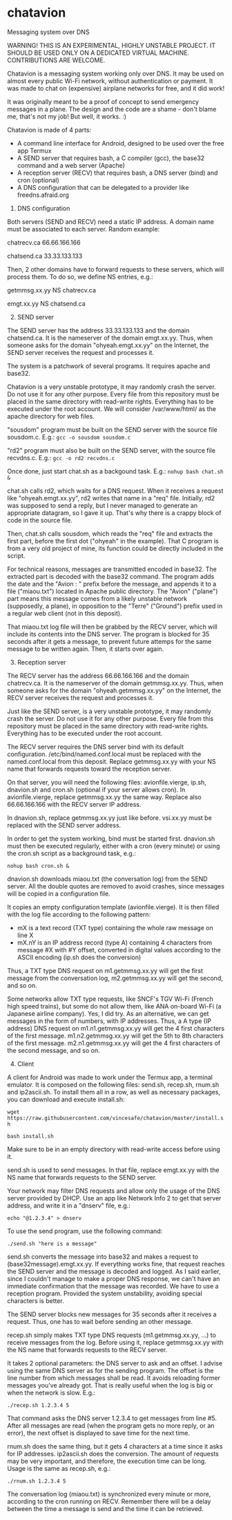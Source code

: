 # chatavion
Messaging system over DNS

WARNING! THIS IS AN EXPERIMENTAL, HIGHLY UNSTABLE PROJECT. 
IT SHOULD BE USED ONLY ON A DEDICATED VIRTUAL MACHINE. 
CONTRIBUTIONS ARE WELCOME.

Chatavion is a messaging system working only over DNS.
It may be used on almost every public Wi-Fi network, without authentication or payment. 
It was made to chat on (expensive) airplane networks for free, and it did work!

It was originally meant to be a proof of concept to send emergency messages in a plane. The design and the code are a shame - don't blame me, that's not my job! But well, it works. :) 

Chatavion is made of 4 parts:
 - A command line interface for Android, designed to be used over the free app Termux
 - A SEND server that requires bash, a C compiler (gcc), the base32 command and a web server (Apache) 
 - A reception server (RECV) that requires bash, a DNS server (bind) and cron (optional)
 - A DNS configuration that can be delegated to a provider like freedns.afraid.org
 
1. DNS configuration

Both servers (SEND and RECV) need a static IP address. A domain name must be associated to each server. Random example:

chatrecv.ca    66.66.166.166

chatsend.ca    33.33.133.133

Then, 2 other domains have to forward requests to these servers, which will process them.
To do so, we define NS entries, e.g.:

getmmsg.xx.yy   NS   chatrecv.ca

emgt.xx.yy      NS   chatsend.ca

2. SEND server

The SEND server has the address 33.33.133.133 and the domain chatsend.ca. 
It is the nameserver of the domain emgt.xx.yy. Thus, when someone asks for the domain "ohyeah.emgt.xx.yy" on the Internet, 
the SEND server receives the request and processes it.

The system is a patchwork of several programs. It requires apache and base32.

Chatavion is a very unstable prototype, it may randomly crash the server. Do not use it for any other purpose. 
Every file from this repository must be placed in the same directory with read-write rights. 
Everything has to be executed under the root account. We will consider /var/www/html/ as the apache directory for web files.

"sousdom" program must be built on the SEND server with the source file sousdom.c. E.g.:
```gcc -o sousdom sousdom.c```

"rd2" program must also be built on the SEND server, with the source file recvdns.c. E.g.:
```gcc -o rd2 recvdns.c```

Once done, just start chat.sh as a backgound task. E.g.:
```nohup bash chat.sh &```

chat.sh calls rd2, which waits for a DNS request. 
When it receives a request like "ohyeah.emgt.xx.yy", rd2 writes that name in a "req" file.
Initially, rd2 was supposed to send a reply, but I never managed to generate an appropriate datagram, so I gave it up.
That's why there is a crappy block of code in the source file.

Then, chat.sh calls sousdom, which reads the "req" file and extracts the first part, before the first dot ("ohyeah" in the example).
That C program is from a very old project of mine, its function could be directly included in the script.

For technical reasons, messages are transmitted encoded in base32. The extracted part is decoded with the base32 command. 
The program adds the date and the "Avion : " prefix before the message, and appends it to a file ("miaou.txt") located in Apache 
public directory. The "Avion" ("plane") part means this message comes from a likely unstable network (supposedly, a plane), 
in opposition to the "Terre" ("Ground") prefix used in a regular web client (not in this deposit).

That miaou.txt log file will then be grabbed by the RECV server, which will include its contents into the DNS server.
The program is blocked for 35 seconds after it gets a message, to prevent future attemps for the same message to be written again. 
Then, it starts over again.

3. Reception server

The RECV server has the address 66.66.166.166 and the domain chatrecv.ca. 
It is the nameserver of the domain getmmsg.xx.yy. Thus, when someone asks for the domain "ohyeah.getmmsg.xx.yy" on the Internet, 
the RECV server receives the request and processes it.

Just like the SEND server, is a very unstable prototype, it may randomly crash the server. Do not use it for any other purpose. 
Every file from this repository must be placed in the same directory with read-write rights. 
Everything has to be executed under the root account. 

The RECV server requires the DNS server bind with its default configuration. /etc/bind/named.conf.local must be replaced with the named.conf.local from this deposit. Replace getmmsg.xx.yy with your NS name that forwards requests toward the reception server.

On that server, you will need the following files: avionfile.vierge, ip.sh, dnavion.sh and cron.sh (optional if your server allows cron). In avionfile.vierge, replace getmmsg.xx.yy the same way. Replace also 66.66.166.166 with the RECV server IP address. 

In dnavion.sh, replace getmmsg.xx.yy just like before. vsi.xx.yy must be replaced with the SEND server address.

In order to get the system working, bind must be started first. dnavion.sh must then be executed regularly, either with a cron (every minute) or using the cron.sh script as a background task, e.g.: 

```nohup bash cron.sh &```

dnavion.sh downloads miaou.txt (the conversation log) from the SEND server. All the double quotes are removed to avoid crashes, since messages will be copied in a configuration file.

It copies an empty configuration template (avionfile.vierge). It is then filled with the log file according to the following pattern:
 - mX is a text record (TXT type) containing the whole raw message on line X
 - mX.nY is an IP address record (type A) containing 4 characters from message #X with #Y offset, converted in digital values according to the ASCII encoding (ip.sh does the conversion)
  
Thus, a TXT type DNS request on m1.getmmsg.xx.yy will get the first message from the conversation log, m2.getmmsg.xx.yy will get the second, and so on.

Some networks allow TXT type requests, like SNCF's TGV Wi-Fi (French high speed trains), but some do not allow them, like ANA on-board Wi-Fi (a Japanese airline company). Yes, I did try. As an alternative, we can get messages in the form of numbers, with IP addresses. Thus, a A type (IP address) DNS request on m1.n1.getmmsg.xx.yy will get the 4 first characters of the first message. 
m1.n2.getmmsg.xx.yy will get the 5th to 8th characters of the first message. 
m2.n1.getmmsg.xx.yy will get the 4 first characters of the second message, and so on.

4. Client

A client for Android was made to work under the Termux app, a terminal emulator. It is composed on the following files: 
send.sh, recep.sh, rnum.sh and ip2ascii.sh. 
To install them all in a row, as well as necessary packages, you can download and execute install.sh: 

```wget https://raw.githubusercontent.com/vincesafe/chatavion/master/install.sh```

```bash install.sh```

Make sure to be in an empty directory with read-write access before using it.

send.sh is used to send messages. In that file, replace emgt.xx.yy with the NS name that forwards requests to the SEND server.

Your network may filter DNS requests and allow only the usage of the DNS server provided by DHCP. Use an app like Network Info 2 
to get that server address, and write it in a "dnserv" file, e.g.:

```echo "@1.2.3.4" > dnserv```

To use the send program, use the following command: 

```./send.sh "here is a message"```

send.sh converts the message into base32 and makes a request to (base32message).emgt.xx.yy. 
If everything works fine, that request reaches the SEND server and the message is decoded and logged. 
As I said earlier, since I couldn't manage to make a proper DNS response, we can't have an immediate confirmation that the message 
was recorded. We have to use a reception program. Provided the system unstability, avoiding special characters is better.

The SEND server blocks new messages for 35 seconds after it receives a request. Thus, one has to wait before sending an other message.

recep.sh simply makes TXT type DNS requests (m1.getmmsg.xx.yy, ...) to receive messages from the log. Before using it, replace getmmsg.xx.yy with the NS name that forwards requests to the RECV server.

It takes 2 optional parameters: the DNS server to ask and an offset. I advise using the same DNS server as for the sending program. The offset is the line number from which messages shall be read. It avoids reloading former messages you've already got. 
That is really useful when the log is big or when the network is slow. E.g.:

```./recep.sh 1.2.3.4 5```

That command asks the DNS server 1.2.3.4 to get messages from line #5. After all messages are read (when the program gets no more reply, or an error), the next offset is displayed to save time for the next time.

rnum.sh does the same thing, but it gets 4 characters at a time since it asks for IP addresses. ip2ascii.sh does the conversion. 
The amount of requests may be very important, and therefore, the execution time can be long. Usage is the same as recep.sh, e.g.:

```./rnum.sh 1.2.3.4 5```

The conversation log (miaou.txt) is synchronized every minute or more, according to the cron running on RECV. Remember there will be a delay between the time a message is send and the time it can be retrieved.
